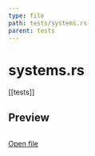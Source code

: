 ```yaml
---
type: file
path: tests/systems.rs
parent: tests
---
```


# systems.rs
[[tests]]

## Preview
```rs

```

[Open file](tests/systems.rs)
